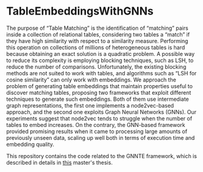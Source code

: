 # TableEmbeddingsWithGNNs
The purpose of “Table Matching” is the identification of “matching” pairs inside a collection of relational tables, considering two tables a “match” if they have high similarity with respect to a similarity measure. Performing this operation on collections of millions of heterogeneous tables is hard because obtaining an exact solution is a quadratic problem. A possible way to reduce its complexity is employing blocking techniques, such as LSH, to reduce the number of comparisons. Unfortunately, the existing blocking methods are not suited to work with tables, and algorithms such as “LSH for cosine similarity” can only work with embeddings.
We approach the problem of generating table embeddings that maintain properties useful to discover matching tables, proposing two frameworks that exploit different techniques to generate such embeddings. Both of them use intermediate graph representations, the first one implements a node2vec-based approach, and the second one exploits Graph Neural Networks (GNNs).
Our experiments suggest that node2vec tends to struggle when the number of tables to embed increases. On the contrary, the GNN-based framework provided promising results when it came to processing large amounts of previously unseen data, scaling up well both in terms of execution time and embedding quality.

This repository contains the code related to the GNNTE framework, which is described in details in [this](https://morethesis.unimore.it/theses/available/etd-09232023-174306/) master's thesis.
